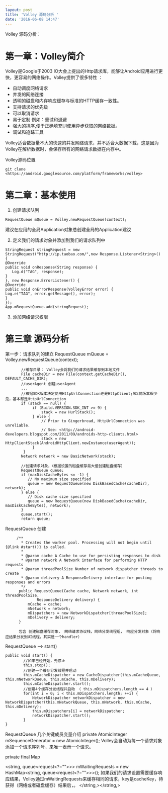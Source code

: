 ```yaml
---
layout: post
title: 'Volley 源码分析 '
date: '2016-06-08 14:47'
---
```


Volley 源码分析：

# 第一章：Volley简介

Volley是Google于2003 IO大会上提出的Http请求库，能够让Android应用进行更快，更容易的网络操作。Volley提供了很多特性 ：

- 自动调度网络请求
- 并发的网络连接
- 透明的磁盘和内存响应缓存与标准的HTTP缓存一致性。
- 支持请求的优先级
- 可以取消请求
- 易于定制 例如：重试和退避
- 强大的排序,便于正确填充UI使用异步获取的网络数据。
- 调试和追踪工具

Volley适合数据量不大的快速的并发网络请求，并不适合大数据下载，这是因为Volley在解析数据时，会保存所有的网络请求数据在内存中。

Volley源码位置

```
git clone <https://android.googlesource.com/platform/frameworks/volley>
```

# 第二章：基本使用

1. 创建请求队列

  ```
  RequestQueue mQueue = Volley.newRequestQueue(context);
  ```

  建议在应用的全局Application对象总创建全局的Application建议

2. 定义我们的请求对象并添加到我们的请求队列中

  ```
  StringRequest stringRequest = new StringRequest("http://ip.taobao.com/",new Response.Listener<String>() {
  @Override
  public void onResponse(String response) {
     Log.d("TAG", response);
  }
  }, new Response.ErrorListener() {
  @Override
  public void onErrorResponse(VolleyError error) {
  Log.e("TAG", error.getMessage(), error);
  }
  });
  App.mRequestQueue.add(stringRequest);
  ```

3. 添加网络请求权限

  <uses-permission android:name="android.permission.INTERNET">
  </uses-permission>

# 第三章 源码分析

第一步：请求队列的建立 RequestQueue mQueue = Volley.newRequestQueue(context);

```
       //缓存目录： Volley会将我们的请求结果缓存到本地文件
       File cacheDir = new File(context.getCacheDir(), DEFAULT_CACHE_DIR);
       //userAgent 创建userAgent
       ...
       //根据SDK版本决定使用HttpUrlConnection还是HttpClient;9以前版本很少见，基本都是HttpUrlConnection
       if (stack == null) {
            if (Build.VERSION.SDK_INT >= 9) {
                stack = new HurlStack();
            } else {
                // Prior to Gingerbread, HttpUrlConnection was unreliable.
                // See: <http://android-developers.blogspot.com/2011/09/androids-http-clients.html>
                stack = new HttpClientStack(AndroidHttpClient.newInstance(userAgent));
            }
        }
       Network network = new BasicNetwork(stack);

       //创建请求对象，（根据设置的磁盘缓存最大值创建磁盘缓存）
       RequestQueue queue;
       if (maxDiskCacheBytes <= -1) {
          // No maximum size specified
          queue = new RequestQueue(new DiskBasedCache(cacheDir), network);
       } else {
          // Disk cache size specified
          queue = new RequestQueue(new DiskBasedCache(cacheDir, maxDiskCacheBytes), network);
       }
       queue.start();
       return queue;
```

RequestQueue 创建

```
     /**
       * Creates the worker pool. Processing will not begin until {@link #start()} is called.
       *
       * @param cache A Cache to use for persisting responses to disk
       * @param network A Network interface for performing HTTP requests
       * @param threadPoolSize Number of network dispatcher threads to create
       * @param delivery A ResponseDelivery interface for posting responses and errors
       */
      public RequestQueue(Cache cache, Network network, int threadPoolSize,
              ResponseDelivery delivery) {
          mCache = cache;
          mNetwork = network;
          mDispatchers = new NetworkDispatcher[threadPoolSize];
          mDelivery = delivery;
      }

      包含 创建磁盘缓存对象， 网络请求协议栈，网络分发线程组， 响应分发对象（将响应结果分发到UI线程，其实是一个handler）
```

RequestQueue --> start()

```
public void start() {
        //如果已经开始，先停止
        this.stop();
        //创建一个缓存分发线程并启动
        this.mCacheDispatcher = new CacheDispatcher(this.mCacheQueue, this.mNetworkQueue, this.mCache, this.mDelivery);
        this.mCacheDispatcher.start();
        //创建4个缓存分发线程并启动 （ this.mDispatchers.length == 4 ）
        for(int i = 0; i < this.mDispatchers.length; ++i) {
            NetworkDispatcher networkDispatcher = new NetworkDispatcher(this.mNetworkQueue, this.mNetwork, this.mCache, this.mDelivery);
            this.mDispatchers[i] = networkDispatcher;
            networkDispatcher.start();
        }
}
```

RequestQueue 几个关键成员变量介绍 private AtomicInteger mSequenceGenerator = new AtomicInteger(); Volley会自动为每一个请求对象添加一个请求序列号，来唯一表示一个请求。

private final Map

<string, queue<request<?="">&gt;&gt; mWaitingRequests =
            new HashMap<string, queue<request<?="">&gt;&gt;();
  如果我们的请求设置需要缓存响应结果，Volley通过mWaitingRequests来缓存相同的请求，key是cacheKey，待获得（网络或者磁盘缓存）结果后，。          </string,></string,>
